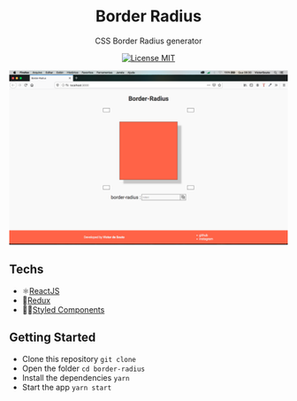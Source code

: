 <h1 align="center">
Border Radius
</h1>

<p align="center">
CSS Border Radius generator
</p>

<p align="center">
  <a href="https://opensource.org/licenses/MIT">
    <img src="https://img.shields.io/badge/License-MIT-blue.svg" alt="License MIT">
  </a>
</p>


<p align="center">
    <img src="./assets/snapshot.png" alt="snapshot">
</p>

## Techs

- ⚛[ReactJS](https://github.com/facebook/react)
- 💾[Redux](https://redux.js.org/introduction/getting-started)
- 💅🏿[Styled Components](https://styled-components.com/)

## Getting Started

- Clone this repository ```git clone ```
- Open the folder ```cd border-radius```
- Install the dependencies ```yarn```
- Start the app ```yarn start```